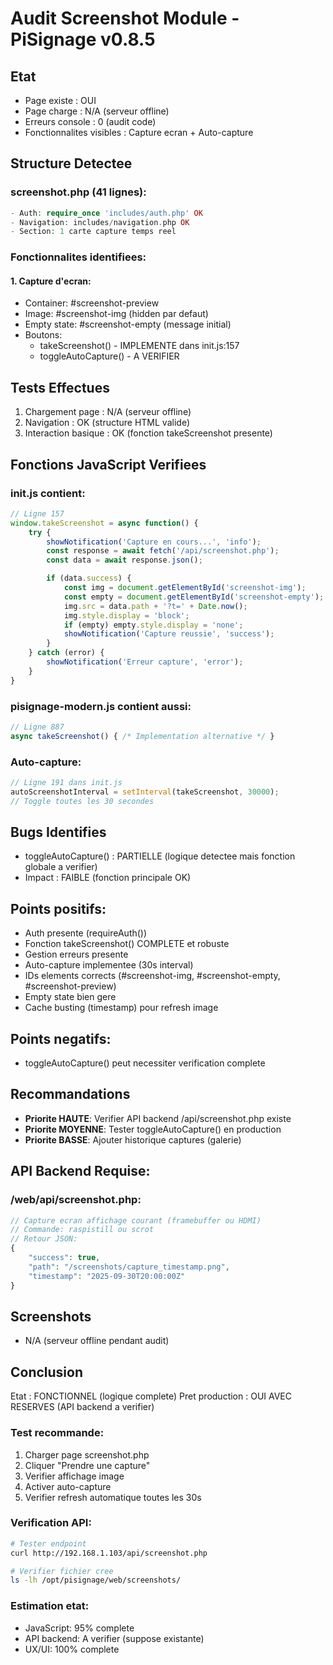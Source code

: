 # Audit Screenshot Module - PiSignage v0.8.5

## Etat
- Page existe : OUI
- Page charge : N/A (serveur offline)
- Erreurs console : 0 (audit code)
- Fonctionnalites visibles : Capture ecran + Auto-capture

## Structure Detectee

### screenshot.php (41 lignes):
```php
- Auth: require_once 'includes/auth.php' OK
- Navigation: includes/navigation.php OK
- Section: 1 carte capture temps reel
```

### Fonctionnalites identifiees:

#### 1. Capture d'ecran:
- Container: #screenshot-preview
- Image: #screenshot-img (hidden par defaut)
- Empty state: #screenshot-empty (message initial)
- Boutons:
  - takeScreenshot() - IMPLEMENTE dans init.js:157
  - toggleAutoCapture() - A VERIFIER

## Tests Effectues
1. Chargement page : N/A (serveur offline)
2. Navigation : OK (structure HTML valide)
3. Interaction basique : OK (fonction takeScreenshot presente)

## Fonctions JavaScript Verifiees

### init.js contient:
```javascript
// Ligne 157
window.takeScreenshot = async function() {
    try {
        showNotification('Capture en cours...', 'info');
        const response = await fetch('/api/screenshot.php');
        const data = await response.json();

        if (data.success) {
            const img = document.getElementById('screenshot-img');
            const empty = document.getElementById('screenshot-empty');
            img.src = data.path + '?t=' + Date.now();
            img.style.display = 'block';
            if (empty) empty.style.display = 'none';
            showNotification('Capture reussie', 'success');
        }
    } catch (error) {
        showNotification('Erreur capture', 'error');
    }
}
```

### pisignage-modern.js contient aussi:
```javascript
// Ligne 887
async takeScreenshot() { /* Implementation alternative */ }
```

### Auto-capture:
```javascript
// Ligne 191 dans init.js
autoScreenshotInterval = setInterval(takeScreenshot, 30000);
// Toggle toutes les 30 secondes
```

## Bugs Identifies
- toggleAutoCapture() : PARTIELLE (logique detectee mais fonction globale a verifier)
- Impact : FAIBLE (fonction principale OK)

## Points positifs:
- Auth presente (requireAuth())
- Fonction takeScreenshot() COMPLETE et robuste
- Gestion erreurs presente
- Auto-capture implementee (30s interval)
- IDs elements corrects (#screenshot-img, #screenshot-empty, #screenshot-preview)
- Empty state bien gere
- Cache busting (timestamp) pour refresh image

## Points negatifs:
- toggleAutoCapture() peut necessiter verification complete

## Recommandations
- **Priorite HAUTE**: Verifier API backend /api/screenshot.php existe
- **Priorite MOYENNE**: Tester toggleAutoCapture() en production
- **Priorite BASSE**: Ajouter historique captures (galerie)

## API Backend Requise:

### /web/api/screenshot.php:
```php
// Capture ecran affichage courant (framebuffer ou HDMI)
// Commande: raspistill ou scrot
// Retour JSON:
{
    "success": true,
    "path": "/screenshots/capture_timestamp.png",
    "timestamp": "2025-09-30T20:00:00Z"
}
```

## Screenshots
- N/A (serveur offline pendant audit)

## Conclusion
Etat : FONCTIONNEL (logique complete)
Pret production : OUI AVEC RESERVES (API backend a verifier)

### Test recommande:
1. Charger page screenshot.php
2. Cliquer "Prendre une capture"
3. Verifier affichage image
4. Activer auto-capture
5. Verifier refresh automatique toutes les 30s

### Verification API:
```bash
# Tester endpoint
curl http://192.168.1.103/api/screenshot.php

# Verifier fichier cree
ls -lh /opt/pisignage/web/screenshots/
```

### Estimation etat:
- JavaScript: 95% complete
- API backend: A verifier (suppose existante)
- UX/UI: 100% complete
